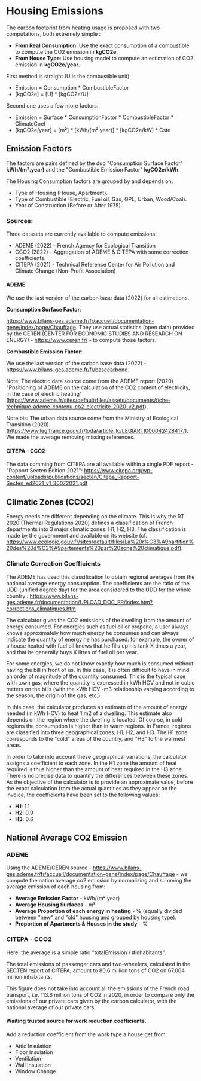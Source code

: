 # Housing Emissions

The carbon footprint from heating usage is proposed with two computations, both extremely simple :

- **From Real Consumption**: Use the exact consumption of a combustible to compute the CO2 emission in **kgCO2e**.
- **From House Type**: Use housing model to compute an estimation of CO2 emission in **kgCO2e/year**.

First method is straight (U is the combustible unit):

- Emission = Consumption \* CombustibleFactor
- [kgCO2e] = [U] \* [kgCO2e/U]

Second one uses a few more factors:

- Emission = Surface \* ConsumptionFactor \* CombustibleFactor \* ClimateCoef
- [kgCO2e/year] = [m²] \* [kWh/(m².year)] \* [kgCO2e/kW] \* Cste

## Emission Factors

The factors are pairs defined by the duo "Consumption Surface Factor" **kWh/(m².year)** and the "Combustible Emission Factor" **kgCO2e/kWh**.

The Housing Consumption factors are grouped by and depends on:

- Type of Housing (House, Apartment).
- Type of Combustible (Electric, Fuel oil, Gas, GPL, Urban, Wood/Coal).
- Year of Construction (Before or After 1975).

### Sources:

Three datasets are currently available to compute emissions:

- ADEME (2022) - French Agency for Ecological Transition
- CCO2 (2022) - Aggregation of ADEME & CITEPA with some correction coefficients.
- CITEPA (2021) - Technical Reference Center for Air Pollution and Climate Change (Non-Profit Association)

#### ADEME

We use the last version of the carbon base data (2022) for all estimations.

**Consumption Surface Factor**:

https://www.bilans-ges.ademe.fr/fr/accueil/documentation-gene/index/page/Chauffage. They use actual statistics (open data) provided by the CEREN (CENTER FOR ECONOMIC STUDIES AND RESEARCH ON ENERGY) - https://www.ceren.fr/ - to compute those factors.

**Combustible Emission Factor**:

We use the last version of the carbon base data (2022) -https://www.bilans-ges.ademe.fr/fr/basecarbone.

Note: The electric data source come from the ADEME report (2020) "Positioning of ADEME on the calculation of the CO2 content of electricity, in the case of electric heating" (https://www.ademe.fr/sites/default/files/assets/documents/fiche-technique-ademe-contenu-co2-electricite-2020-v2.pdf).

Note bis: The urban data source come from the Ministry of Ecological Transition (2020) (https://www.legifrance.gouv.fr/loda/article_lc/LEGIARTI000042428417/). We made the average removing missing references.

#### CITEPA - CCO2

The data comming from CITEPA are all available within a single PDF report - "Rapport Secten Édition 2021":
https://www.citepa.org/wp-content/uploads/publications/secten/Citepa_Rapport-Secten_ed2021_v1_30072021.pdf

## Climatic Zones (CCO2)

Energy needs are different depending on the climate. This is why the RT 2020 (Thermal Regulations 2020) defines a classification of French departments into 3 major climatic zones: H1, H2, H3. The classification is made by the government and available on its website (cf. https://www.ecologie.gouv.fr/sites/default/files/La%20r%C3%A9partition%20des%20d%C3%A9partements%20par%20zone%20climatique.pdf).

### Climate Correction Coefficients

The ADEME has used this classification to obtain regional averages from the national average energy consumption. The coefficients are the ratio of the UDD (unified degree day) for the area considered to the UDD for the whole country : https://www.bilans-ges.ademe.fr/documentation/UPLOAD_DOC_FR/index.htm?corrections_climatiques.htm

The calculator gives the CO2 emissions of the dwelling from the amount of energy consumed. For energies such as fuel oil or propane, a user always knows approximately how much energy he consumes and can always indicate the quantity of energy he has purchased: for example, the owner of a house heated with fuel oil knows that he fills up his tank X times a year, and that he generally buys X litres of fuel oil per year.

For some energies, we do not know exactly how much is consumed without having the bill in front of us. In this case, it is often difficult to have in mind an order of magnitude of the quantity consumed. This is the typical case with town gas, where the quantity is expressed in kWh HCV and not in cubic meters on the bills (with the kWh HCV -m3 relationship varying according to the season, the origin of the gas, etc.).

In this case, the calculator produces an estimate of the amount of energy needed (in kWh HCV) to heat 1 m2 of a dwelling. This estimate also depends on the region where the dwelling is located. Of course, in cold regions the consumption is higher than in warm regions. In France, regions are classified into three geographical zones, H1, H2, and H3. The H1 zone corresponds to the "cold" areas of the country, and "H3" to the warmest areas.

In order to take into account these geographical variations, the calculator assigns a coefficient to each zone. In the H1 zone the amount of heat required is thus higher than the amount of heat required in the H3 zone. There is no precise data to quantify the differences between these zones. As the objective of the calculator is to provide an approximate value, before the exact calculation from the actual quantities as they appear on the invoice, the coefficients have been set to the following values:

- **H1**: 1.1
- **H2**: 0.9
- **H3**: 0.6

## National Average CO2 Emission

### ADEME

Using the ADEME/CEREN source - https://www.bilans-ges.ademe.fr/fr/accueil/documentation-gene/index/page/Chauffage - we compute the nation average co2 emission by normalizing and summing the average emission of each housing from:

- **Average Emission Factor** - kWh/(m².year)
- **Average Housing Surfaces** - m²
- **Average Proportion of each energy in heating** - % (equally divided between "new" and "old" housing and grouped by housing type).
- **Proportion of Apartments & Houses in the study** - %

### CITEPA - CCO2

Here, the average is a simple ratio "totalEmission / #inhabitants".

The total emissions of passenger cars and two-wheelers, calculated in the SECTEN report of CITEPA, amount to 80.6 million tons of CO2 on 67.064 million inhabitants.

This figure does not take into account all the emissions of the French road transport, i.e. 113.6 million tons of CO2 in 2020, in order to compare only the emissions of our private cars given by the carbon calculator, with the national average of our private cars.

#### Waiting trusted source for work reduction coefficients.

Add a reduction coefficient from the work type a house get from:

- Attic Insulation
- Floor Insulation
- Ventilation
- Wall Insulation
- Window Change
